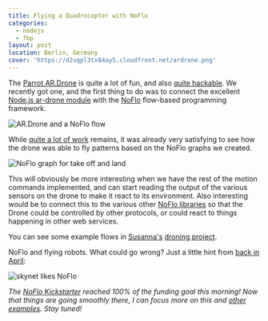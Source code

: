 ```yaml
---
title: Flying a Quadrocopter with NoFlo
categories:
  - nodejs
  - fbp
layout: post
location: Berlin, Germany
cover: 'https://d2vqpl3tx84ay5.cloudfront.net/ardrone.png'
---
```

The [Parrot AR.Drone](http://ardrone2.parrot.com/) is quite a lot of fun, and also [quite hackable](http://nodecopter.com/). We recently got one, and the first thing to do was to connect the excellent [Node.js ar-drone module](https://github.com/felixge/node-ar-drone) with the [NoFlo](https://noflojs.org/) flow-based programming framework.

![AR.Drone and a NoFlo flow](https://d2vqpl3tx84ay5.cloudfront.net/ardrone.png)

While [quite a lot of work](https://github.com/noflo/noflo-ardrone#todo) remains, it was already very satisfying to see how the drone was able to fly patterns based on the NoFlo graphs we created.

![NoFlo graph for take off and land](https://d2vqpl3tx84ay5.cloudfront.net/takeoffland.png)

This will obviously be more interesting when we have the rest of the motion commands implemented, and can start reading the output of the various sensors on the drone to make it react to its environment. Also interesting would be to connect this to the various other [NoFlo libraries](https://noflojs.org/library/) so that the Drone could be controlled by other protocols, or could react to things happening in other web services.

You can see some example flows in [Susanna's](http://cannonerd.wordpress.com/) [droning project](https://github.com/cannonerd/droning).

NoFlo and flying robots. What could go wrong? Just a little hint from [back in April](https://twitter.com/bergie/status/327906353957990400/photo/1):

![skynet likes NoFlo](https://d2vqpl3tx84ay5.cloudfront.net/skynet-small.png)

*The [NoFlo Kickstarter](http://www.kickstarter.com/projects/noflo/noflo-development-environment) reached 100% of the funding goal this morning! Now that things are going smoothly there, I can focus more on this and [other examples](https://noflojs.org/example/). Stay tuned!*

